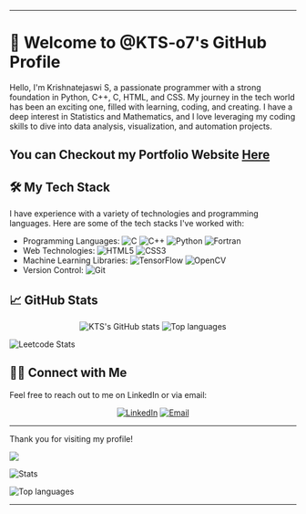 
---

# 👋 Welcome to @KTS-o7's GitHub Profile

Hello, I'm Krishnatejaswi S, a passionate programmer with a strong foundation in Python, C++, C, HTML, and CSS. My journey in the tech world has been an exciting one, filled with learning, coding, and creating. I have a deep interest in Statistics and Mathematics, and I love leveraging my coding skills to dive into data analysis, visualization, and automation projects.

## You can Checkout my Portfolio Website [Here](https://krishnatejaswi-s.vercel.app/)

## 🛠️ My Tech Stack

I have experience with a variety of technologies and programming languages. Here are some of the tech stacks I've worked with:

- Programming Languages: ![C](https://img.shields.io/badge/c-%2300599C.svg?style=for-the-badge&logo=c&logoColor=white) ![C++](https://img.shields.io/badge/c++-%2300599C.svg?style=for-the-badge&logo=c%2B%2B&logoColor=white) ![Python](https://img.shields.io/badge/python-3670A0?style=for-the-badge&logo=python&logoColor=ffdd54) ![Fortran](https://img.shields.io/badge/Fortran-%23734F96.svg?style=for-the-badge&logo=fortran&logoColor=white)
- Web Technologies: ![HTML5](https://img.shields.io/badge/html5-%23E34F26.svg?style=for-the-badge&logo=html5&logoColor=white) ![CSS3](https://img.shields.io/badge/css3-%231572B6.svg?style=for-the-badge&logo=css3&logoColor=white)
- Machine Learning Libraries: ![TensorFlow](https://img.shields.io/badge/TensorFlow-%23FF6F00.svg?style=for-the-badge&logo=TensorFlow&logoColor=white) ![OpenCV](https://img.shields.io/badge/opencv-%23white.svg?style=for-the-badge&logo=opencv&logoColor=white)
- Version Control: ![Git](https://img.shields.io/badge/git-%23F05033.svg?style=for-the-badge&logo=git&logoColor=white)

## 📈 GitHub Stats

<p align="center">
  <img src="https://github-readme-stats.vercel.app/api?username=KTS-o7&rank_icon=github&theme=github_dark" alt="KTS's GitHub stats">
  <img src="https://github-readme-streak-stats.herokuapp.com/?user=KTS-o7&theme=github_dark&hide_border=false" alt="Top languages"><br>
  
  ![Leetcode Stats](https://leetcard.jacoblin.cool/KTS-o7?theme=dark&cache=0)

  
</p>

## 🤝🏻 Connect with Me

Feel free to reach out to me on LinkedIn or via email:

<p align="center">
<a href="https://www.linkedin.com/in/krishnatejaswi-shenthar/" target="_blank"><img alt="LinkedIn" src="https://img.shields.io/badge/linkedin-%230077B5.svg?style=for-the-badge&logo=linkedin&logoColor=white)"></a>
<a href="mailto:krishna.tejaswi@shenthar.com"><img alt="Email" src="https://img.shields.io/badge/Gmail-D14836?style=for-the-badge&logo=gmail&logoColor=white"></a>
</p>

---

Thank you for visiting my profile!

[![](https://visitcount.itsvg.in/api?id=KTS-o7&icon=0&color=0)](https://visitcount.itsvg.in)<br>

<img src="https://github-profile-summary-cards.vercel.app/api/cards/profile-details?username=KTS-o7&theme=github_dark" alt="Stats">

<img src="https://github-readme-stats.vercel.app/api/top-langs/?username=KTS-o7&hide_progress=true&theme=github_dark" alt="Top languages"><br> 


---

